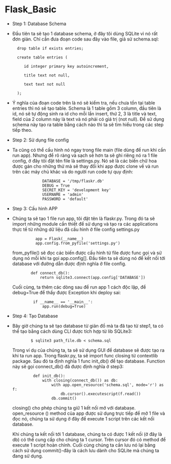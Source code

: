 # Flask_Basic

* Step 1: Database Schema
 - Đầu tiên ta sẽ tạo 1 database schema, ở đây tôi dùng SQLite vì nó rất đơn
 giản. Chỉ cần đưa đoạn code sau đây vào file, giả sử schema.sql:

         drop table if exists entries;

         create table entries (

            id integer primary key autoincrement,

            title text not null,

            text text not null

         );

 - Ý nghĩa của đoạn code trên là nó sẽ kiểm tra, nếu chưa tồn tại table
 entries thì nó sẽ tạo table. Schema là 1 table gồm 3 column, đầu tiên là id,
  nó sẽ tự động sinh ra id cho mỗi lần insert, thứ 2, 3 là title và text,
  field của 2 column này là text và nó phải có giá trị (not null). Để sử dụng
   schema này tạo ra table bằng cách nào thì ta sẽ tìm hiểu trong các step
   tiếp theo.

* Step 2: Sử dụng file config
 - Ta cũng có thể cấu hình nó ngay trong file main (file dùng để run khi cần
run app). Nhưng để rõ ràng và sạch sẽ hơn ta sẽ ghi riêng nó ra 1 file
config, ở đây tôi đặt tên file là settings.py. Nó sẽ là các biến chữ hoa
được gán cho những thứ mà sẽ thay đổi khi app được clone về và run trên
các máy chủ khác và do người run code tự quy định:

                    DATABASE = '/tmp/flaskr.db'
                    DEBUG = True
                    SECRET_KEY = 'development key'
                    USERNAME = 'admin'
                    PASSWORD = 'default'

* Step 3: Cấu hình APP
 - Chúng ta sẽ tạo 1 file run app, tôi đặt tên là flaskr.py. Trong đó ta sẽ
 import những module cần thiết để sử dụng và tạo ra các applications thực tế
 từ những dữ liệu đã cấu hình ở file config settings.py

                 app = Flask(__name__)
                 app.config.from_pyfile('settings.py')
   from_pyfile() sẽ đọc các biến được cấu hình từ file được func gọi và sử
   dụng nó mỗi khi ta gọi app.config[]. Đầu tiên ta sẽ dùng nó để kết nối tới
    database với đường dẫn được định nghĩa ở file config.

               def connect_db():
                   return sqlite3.connect(app.config['DATABASE'])

   Cuối cùng, ta thêm các dòng sau để run app 1  cách độc lập, để debug=True
   để thấy được Exception khi deploy sai:

                if __name__ == '__main__':
                    app.run(debug=True)

* Step 4: Tạo Database
 - Bây giờ chúng ta sẽ tạo database từ giản đồ mà ta đã tạo từ step1, ta có
 thể tạo bằng cách dùng CLI được tích hợp từ lib SQLite3:

               $ sqlite3 path_file.db < schema.sql

    Trong ví dụ của chúng ta, ta sẽ sử dụng GUI để database sẽ được tạo ra
    khi ta run app. Trong flaskr.py, ta sẽ import func closing từ contextlib
    package. Sau đó ta định nghĩa 1 func init_db() để tạo database. Function
    này sẽ gọi connect_db() đã được định nghĩa ở step3:

                def init_db():
                    with closing(connect_db()) as db:
                        with app.open_resource('schema.sql', mode='r') as f:
                            db.cursor().executescript(f.read())
                        db.commit()
    closing() cho phép chúng ta giữ 1 kết nối mở với database. open_resource
    () method của app được sử dụng trực tiếp để mở 1 file và đọc nó, chúng ta
     sử dụng ở đây để execute 1 script trên các kết nối database.

     Khi chúng ta kết nối tới 1 database, chúng ta có được 1 kết nối (ở đây
     là db) có thể cung cấp cho chúng ta 1 cursor. Trên cursor đó có method
     để execute 1 script hoàn chỉnh. Cuối cùng chúng ta cần lưu nó lại bằng
     cách sử dụng commit()-đây là cách lưu dành cho SQLite mà chúng ta đang
     sử dụng.


